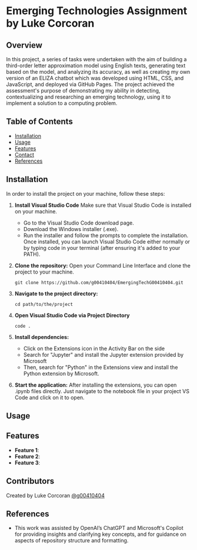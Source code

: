 # Emerging Technologies Assignment by Luke Corcoran
## Overview

In this project, a series of tasks were undertaken with the aim of building a third-order letter approximation model using English texts, generating text based on the model, and analyzing its accuracy, as well as creating my own version of an ELIZA chatbot which was developed using HTML, CSS, and JavaScript, and deployed via GitHub Pages. The project achieved the assessment's purpose of demonstrating my ability in detecting, contextualizing and researching an emerging technology, using it to implement a solution to a computing problem.

## Table of Contents
- [Installation](#installation)
- [Usage](#usage)
- [Features](#features)
- [Contact](#contact)
- [References](#references)

## Installation

In order to install the project on your machine, follow these steps:

1. **Install Visual Studio Code**
   Make sure that Visual Studio Code is installed on your machine.
   - Go to the Visual Studio Code download page.
   - Download the Windows installer (.exe).
   - Run the installer and follow the prompts to complete the installation.
   Once installed, you can launch Visual Studio Code either normally or by typing code in your terminal (after ensuring it's added to your PATH).

2. **Clone the repository:**
   Open your Command Line Interface and clone the project to your machine.
   ```
   git clone https://github.com/g00410404/EmergingTechG00410404.git
   ```
3. **Navigate to the project directory:**
   ```
   cd path/to/the/project
   ```
4. **Open Visual Studio Code via Project Directory**
   ```
   code .
   ```
5. **Install dependencies:**
   -  Click on the Extensions icon in the Activity Bar on the side
   -  Search for "Jupyter" and install the Jupyter extension provided by Microsoft
   -  Then, search for "Python" in the Extensions view and install the Python extension by Microsoft.
6. **Start the application:**
   After installing the extensions, you can open .ipynb files directly. Just navigate to the notebook file in your project VS Code and click on it to open.
   
## Usage


## Features

- **Feature 1**: 
- **Feature 2**: 
- **Feature 3**: 


## Contributors

Created by Luke Corcoran [@g00410404](https://github.com/g00410404)

## References

- This work was assisted by OpenAI’s ChatGPT and Microsoft's Copilot for providing insights and clarifying key concepts, and for guidance on aspects of repository structure and formatting.
